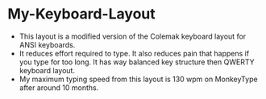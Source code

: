 # My-Keyboard-Layout
- This layout is a modified version of the Colemak keyboard layout for ANSI keyboards.
- It reduces effort required to type. It also reduces pain that happens if you type for too long. It has way balanced key structure then QWERTY keyboard layout.
- My maximum typing speed from this layout is 130 wpm on MonkeyType after around 10 months. 
